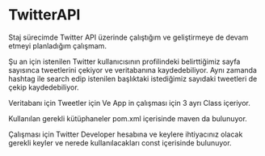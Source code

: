 # TwitterAPI

Staj sürecimde Twitter API üzerinde çalıştığım ve geliştirmeye de devam etmeyi planladığım çalışmam. 

Şu an için istenilen Twitter kullanıcısının profilindeki belirttiğimiz sayfa sayısınca tweetlerini çekiyor ve veritabanına kaydedebiliyor.
Aynı zamanda hashtag ile search edip istenilen başlıktaki istediğimiz sayıdaki tweetleri de çekip kaydedebiliyor.

Veritabanı için
Tweetler için
Ve App in çalışması için 3 ayrı Class içeriyor.

Kullanılan gerekli kütüphaneler pom.xml içerisinde maven da bulunuyor.

Çalışması için Twitter Developer hesabına ve keylere ihtiyacınız olacak gerekli keyler ve nerede kullanılacakları const içerisinde bulunuyor. 
